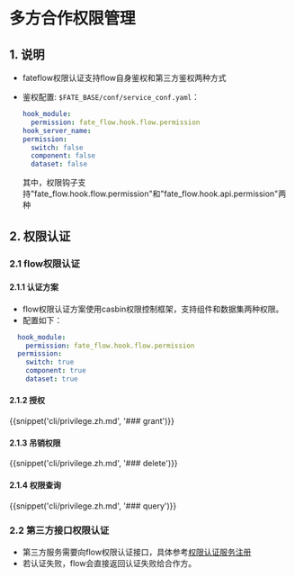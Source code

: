 # 多方合作权限管理

## 1. 说明

- fateflow权限认证支持flow自身鉴权和第三方鉴权两种方式


- 鉴权配置: `$FATE_BASE/conf/service_conf.yaml`：

  ```yaml
  hook_module:
    permission: fate_flow.hook.flow.permission
  hook_server_name:
  permission:
    switch: false
    component: false
    dataset: false
  ```
  其中，权限钩子支持"fate_flow.hook.flow.permission"和"fate_flow.hook.api.permission"两种

## 2. 权限认证
### 2.1 flow权限认证
#### 2.1.1 认证方案
- flow权限认证方案使用casbin权限控制框架，支持组件和数据集两种权限。
- 配置如下：
```yaml
  hook_module:
    permission: fate_flow.hook.flow.permission
  permission:
    switch: true
    component: true
    dataset: true
```
#### 2.1.2 授权

{{snippet('cli/privilege.zh.md', '### grant')}}

#### 2.1.3 吊销权限

{{snippet('cli/privilege.zh.md', '### delete')}}

#### 2.1.4 权限查询

{{snippet('cli/privilege.zh.md', '### query')}}

### 2.2 第三方接口权限认证
- 第三方服务需要向flow权限认证接口，具体参考[权限认证服务注册](./third_party_service_registry.zh.md#33-permission)
- 若认证失败，flow会直接返回认证失败给合作方。